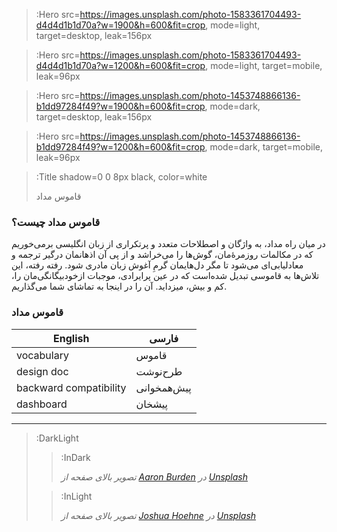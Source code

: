 > :Hero src=https://images.unsplash.com/photo-1583361704493-d4d4d1b1d70a?w=1900&h=600&fit=crop,
>       mode=light,
>       target=desktop,
>       leak=156px

> :Hero src=https://images.unsplash.com/photo-1583361704493-d4d4d1b1d70a?w=1200&h=600&fit=crop,
>       mode=light,
>       target=mobile,
>       leak=96px

> :Hero src=https://images.unsplash.com/photo-1453748866136-b1dd97284f49?w=1900&h=600&fit=crop,
>       mode=dark,
>       target=desktop,
>       leak=156px

> :Hero src=https://images.unsplash.com/photo-1453748866136-b1dd97284f49?w=1200&h=600&fit=crop,
>       mode=dark,
>       target=mobile,
>       leak=96px

> :Title shadow=0 0 8px black, color=white
>
> قاموس مداد

### قاموس مداد چیست؟

در میان راه مداد، به واژگان و اصطلاحات متعدد و پرتکراری از زبان انگلیسی برمی‌خوریم که در مکالمات روزمرۀ‌مان، گوش‌ها را می‌خراشد 
و از پی آن اذهانمان درگیر ترجمه و معادلیابی‌ای می‌شود تا مگر دل‌هایمان گرمِ آغوش زبان مادری شود. 
رفته رفته، این تلاش‌ها به قاموسی تبدیل شده‌است که در عین پرایرادی، موجبات ازخودبیگانگی‌مان را، کم و بیش، میزداید.
آن را در اینجا به تماشای شما می‌گذاریم.

### قاموس مداد

<table>
  <thead>
    <tr>
      <th>English</th>
      <th>فارسی</th>
    </tr>
  </thead>
  <tbody>
    <tr>
      <td>vocabulary</td>
      <td>قاموس</td>
    </tr>
    <tr>
      <td>design doc</td>
      <td>طرح‌نوشت</td>
    </tr>
    <tr>
      <td>backward compatibility</td>
      <td>پیش‌همخوانی</td>
    </tr>
    <tr>
      <td>dashboard</td>
      <td>پیشخان</td>
    </tr>
  </tbody>
</table>

---

> :DarkLight
> > :InDark
> >
> > _تصویر بالای صفحه از [Aaron Burden](https://unsplash.com/@aaronburden) در [Unsplash](https://unsplash.com)_
>
> > :InLight
> >
> > _تصویر بالای صفحه از [Joshua Hoehne](https://unsplash.com/@mrthetrain) در [Unsplash](https://unsplash.com)_
